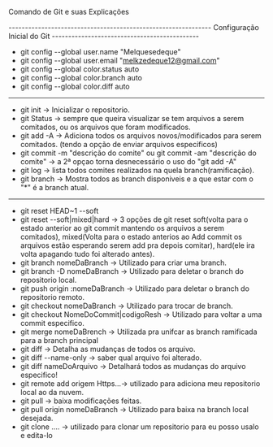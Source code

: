 Comando de Git e suas Explicações

-------------------------------------------------------------- Configuração Inicial do Git ---------------------------------------------
- git config --global user.name "Melquesedeque" 
- git config --global user.email "melkzedeque12@gmail.com"
- git config --global color.status auto 
- git config --global color.branch auto 
- git config --global color.diff auto
-------------------------------------------------------------
- git init   -> Inicializar o repositorio.
- git Status -> sempre que queira visualizar se tem arquivos a serem comitados, ou os arquivos que foram modificados.
- git add -A -> Adiciona todos os arquivos novos/modificados para serem comitados. (tendo a opção de enviar arquivos especificos)
- git commit -m "descrição do comite" ou git commit -am "descrição do comite" -> a 2ª opçao torna desnecessário o uso do "git add -A"
- git log    -> lista todos comites realizados na quela branch(ramificação).
- git branch -> Mostra todos as branch disponiveis e a que estar com o "*" é a branch atual.
------------------------------------------------------------
- git reset HEAD~1 --soft
- git reset --soft|mixed|hard -> 3 opções de git reset soft(volta para o estado anterior ao git commit mantendo os arquivos a serem comitados),
mixed(Volta para o estado anterios ao Add commit os arquivos estão esperando serem add pra depois comitar), 
hard(ele ira volta apagando tudo foi alterado antes).
- git branch nomeDaBranch       -> Utilizado para criar uma branch.
- git branch -D nomeDaBranch    -> Utilizado para deletar o branch do repositorio local.
- git push origin :nomeDaBranch -> Utilizado para deletar o branch do repositorio remoto.
- git checkout nomeDaBranch -> Utilizado para trocar de branch.
- git checkout NomeDoCommit|codigoResh -> Utilizado para voltar a uma commit especifico.
- git merge nomeDaBrench -> Utilizada pra unifcar as branch ramificada para a branch principal
- git diff -> Detalha as mudanças de todos os arquivo.
- git diff --name-only -> saber qual arquivo foi alterado.
- git diff nameDoArquivo -> Detalhará todos as mudanças do arquivo especifico!
- git remote add origem Https...-> utilizado para adiciona meu repositorio local ao da nuvem.
- git pull -> baixa modificações feitas.
- git pull origin nomeDaBranch -> Utilizado para baixa na branch local desejada.
- git clone .... -> utilizado para clonar um repositorio para eu posso usalo e edita-lo
